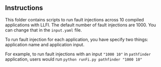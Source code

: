 ## Instructions

This folder contains scripts to run fault injections across 10 compiled applications with LLFI. The default number of fault injections are 1000. You can change that in the `input.yaml` file.

To run fault injection for each application, you have specify two things: application name and application input. 

For example, to run fault injections with an input `"1000 10"` in `pathfinder` application, users would run `python runFi.py pathfinder "1000 10"`
